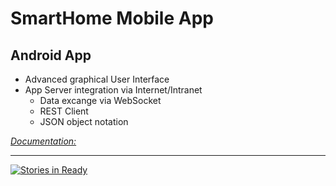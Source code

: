 # SmartHome Mobile App

## Android App

- Advanced graphical User Interface
- App Server integration via Internet/Intranet
	- Data excange via WebSocket
	- REST Client
	- JSON object notation

[_Documentation:_](https://drive.google.com/file/d/0B1Acm7M1vukQYkpYWk81Z1RNS2M/view?usp=sharing)


---


[![Stories in Ready](https://badge.waffle.io/baggior/SmartHome.png?label=ready&title=Ready)](http://waffle.io/baggior/SmartHome)